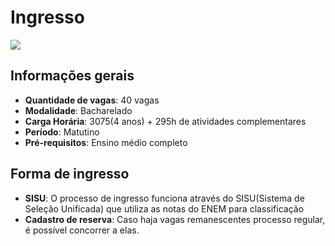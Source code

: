 # Ingresso

<a href="../../README.md"><img src="https://img.shields.io/badge/-Voltar%20ao%20in%C3%ADcio-green?style=for-the-badge&color=fc6f03"/></a>

## Informações gerais
- **Quantidade de vagas**: 40 vagas
- **Modalidade**: Bacharelado 
- **Carga Horária**: 3075(4 anos) + 295h de atividades complementares
- **Período**: Matutino
- **Pré-requisitos**: Ensino médio completo
## Forma de ingresso
- **SISU**: O processo de ingresso funciona através do SISU(Sistema de Seleção Unificada) que utiliza as notas do ENEM para classificação
- **Cadastro de reserva**: Caso haja vagas remanescentes processo regular, é possível concorrer a elas.
## 